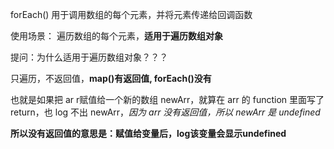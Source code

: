 forEach() 用于调用数组的每个元素，并将元素传递给回调函数

使用场景：
遍历数组的每个元素，**适用于遍历数组对象**

提问：为什么适用于遍历数组对象？？？

只遍历，不返回值，**map()有返回值, forEach()没有**

也就是如果把 ar r赋值给一个新的数组 newArr，就算在 arr 的 function 里面写了return，也 log 不出 newArr，*因为 arr 没有返回值，所以 newArr 是 undefined*

**所以没有返回值的意思是：赋值给变量后，log该变量会显示undefined**